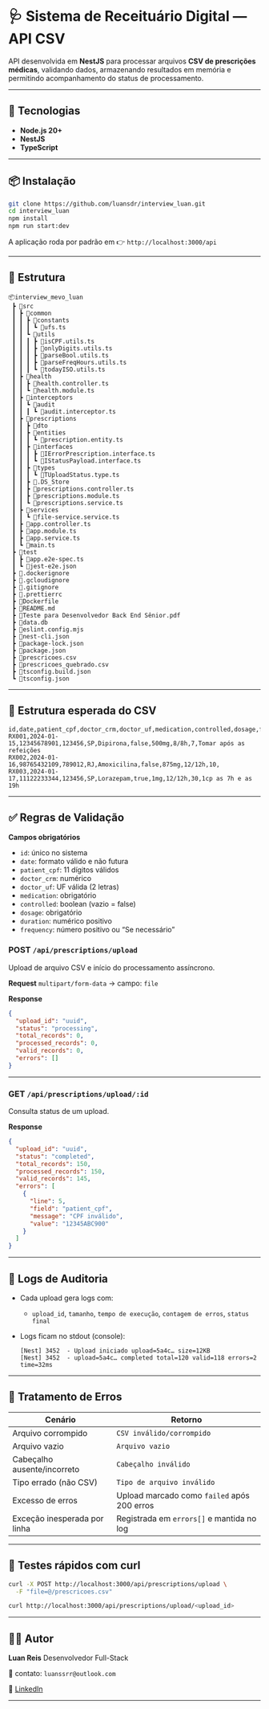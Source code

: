 # 🩺 Sistema de Receituário Digital — API CSV

API desenvolvida em **NestJS** para processar arquivos **CSV de prescrições médicas**, validando dados, armazenando resultados em memória e permitindo acompanhamento do status de processamento.

---

## 🚀 Tecnologias

* **Node.js 20+**
* **NestJS**
* **TypeScript**
---

## 📦 Instalação

```bash
git clone https://github.com/luansdr/interview_luan.git
cd interview_luan
npm install
npm run start:dev
```

A aplicação roda por padrão em
👉 `http://localhost:3000/api`

---

## 🧩 Estrutura

```
📦interview_mevo_luan
 ┣ 📂src
 ┃ ┣ 📂common
 ┃ ┃ ┣ 📂constants
 ┃ ┃ ┃ ┗ 📜ufs.ts
 ┃ ┃ ┗ 📂utils
 ┃ ┃ ┃ ┣ 📜isCPF.utils.ts
 ┃ ┃ ┃ ┣ 📜onlyDigits.utils.ts
 ┃ ┃ ┃ ┣ 📜parseBool.utils.ts
 ┃ ┃ ┃ ┣ 📜parseFreqHours.utils.ts
 ┃ ┃ ┃ ┗ 📜todayISO.utils.ts
 ┃ ┣ 📂health
 ┃ ┃ ┣ 📜health.controller.ts
 ┃ ┃ ┗ 📜health.module.ts
 ┃ ┣ 📂interceptors
 ┃ ┃ ┗ 📂audit
 ┃ ┃ ┃ ┗ 📜audit.interceptor.ts
 ┃ ┣ 📂prescriptions
 ┃ ┃ ┣ 📂dto
 ┃ ┃ ┣ 📂entities
 ┃ ┃ ┃ ┗ 📜prescription.entity.ts
 ┃ ┃ ┣ 📂interfaces
 ┃ ┃ ┃ ┣ 📜IErrorPrescription.interface.ts
 ┃ ┃ ┃ ┗ 📜IStatusPayload.interface.ts
 ┃ ┃ ┣ 📂types
 ┃ ┃ ┃ ┗ 📜TUploadStatus.type.ts
 ┃ ┃ ┣ 📜.DS_Store
 ┃ ┃ ┣ 📜prescriptions.controller.ts
 ┃ ┃ ┣ 📜prescriptions.module.ts
 ┃ ┃ ┗ 📜prescriptions.service.ts
 ┃ ┣ 📂services
 ┃ ┃ ┗ 📜file-service.service.ts
 ┃ ┣ 📜app.controller.ts
 ┃ ┣ 📜app.module.ts
 ┃ ┣ 📜app.service.ts
 ┃ ┗ 📜main.ts
 ┣ 📂test
 ┃ ┣ 📜app.e2e-spec.ts
 ┃ ┗ 📜jest-e2e.json
 ┣ 📜.dockerignore
 ┣ 📜.gcloudignore
 ┣ 📜.gitignore
 ┣ 📜.prettierrc
 ┣ 📜Dockerfile
 ┣ 📜README.md
 ┣ 📜Teste para Desenvolvedor Back End Sênior.pdf
 ┣ 📜data.db
 ┣ 📜eslint.config.mjs
 ┣ 📜nest-cli.json
 ┣ 📜package-lock.json
 ┣ 📜package.json
 ┣ 📜prescricoes.csv
 ┣ 📜prescricoes_quebrado.csv
 ┣ 📜tsconfig.build.json
 ┗ 📜tsconfig.json
```

---

## 📄 Estrutura esperada do CSV

```csv
id,date,patient_cpf,doctor_crm,doctor_uf,medication,controlled,dosage,frequency,duration,notes
RX001,2024-01-15,12345678901,123456,SP,Dipirona,false,500mg,8/8h,7,Tomar após as refeições
RX002,2024-01-16,98765432109,789012,RJ,Amoxicilina,false,875mg,12/12h,10,
RX003,2024-01-17,11122233344,123456,SP,Lorazepam,true,1mg,12/12h,30,1cp as 7h e as 19h
```

---

## ✅ Regras de Validação

**Campos obrigatórios**

* `id`: único no sistema
* `date`: formato válido e não futura
* `patient_cpf`: 11 dígitos válidos
* `doctor_crm`: numérico
* `doctor_uf`: UF válida (2 letras)
* `medication`: obrigatório
* `controlled`: boolean (vazio = false)
* `dosage`: obrigatório
* `duration`: numérico positivo
* `frequency`: número positivo ou “Se necessário”




### POST `/api/prescriptions/upload`

Upload de arquivo CSV e início do processamento assíncrono.

**Request**
`multipart/form-data` → campo: `file`

**Response**

```json
{
  "upload_id": "uuid",
  "status": "processing",
  "total_records": 0,
  "processed_records": 0,
  "valid_records": 0,
  "errors": []
}
```

---

### GET `/api/prescriptions/upload/:id`

Consulta status de um upload.

**Response**

```json
{
  "upload_id": "uuid",
  "status": "completed",
  "total_records": 150,
  "processed_records": 150,
  "valid_records": 145,
  "errors": [
    {
      "line": 5,
      "field": "patient_cpf",
      "message": "CPF inválido",
      "value": "12345ABC900"
    }
  ]
}
```

---

## 🧾 Logs de Auditoria

* Cada upload gera logs com:

  * `upload_id`, `tamanho`, `tempo de execução`, `contagem de erros`, `status final`
* Logs ficam no stdout (console):

  ```
  [Nest] 3452  - Upload iniciado upload=5a4c… size=12KB
  [Nest] 3452  - upload=5a4c… completed total=120 valid=118 errors=2 time=32ms
  ```

---

## 🧱 Tratamento de Erros

| Cenário                      | Retorno                                     |
| ---------------------------- | ------------------------------------------- |
| Arquivo corrompido           | `CSV inválido/corrompido`                   |
| Arquivo vazio                | `Arquivo vazio`                             |
| Cabeçalho ausente/incorreto  | `Cabeçalho inválido`                        |
| Tipo errado (não CSV)        | `Tipo de arquivo inválido`                  |
| Excesso de erros             | Upload marcado como `failed` após 200 erros |
| Exceção inesperada por linha | Registrada em `errors[]` e mantida no log   |

---

## 🧪 Testes rápidos com curl

```bash
curl -X POST http://localhost:3000/api/prescriptions/upload \
  -F "file=@/prescricoes.csv"
```

```bash
curl http://localhost:3000/api/prescriptions/upload/<upload_id>
```

---

## 👨‍⚕️ Autor

**Luan Reis**
Desenvolvedor Full-Stack

📧 contato: `luanssrr@outlook.com`

💼 [LinkedIn](http://www.linkedin.com/in/luan-reis-590620203)

---